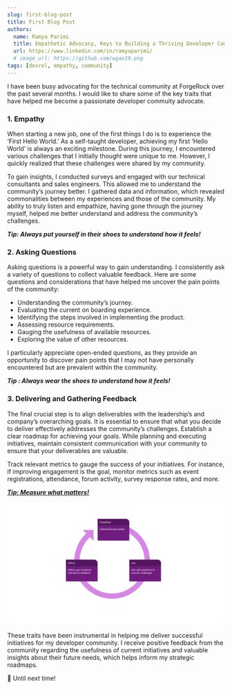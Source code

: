 ```yaml
---
slug: first-blog-post
title: First Blog Post
authors:
  name: Ramya Parimi
  title: Empathetic Advocacy, Keys to Building a Thriving Developer Community
  url: https://www.linkedin.com/in/ramyaparimi/
  # image_url: https://github.com/wgao19.png
tags: [devrel, empathy, community]
---
```


I have been busy advocating for the technical community at ForgeRock over the past several months. I would like to share some of the key traits that have helped me become a passionate developer commuity advocate.

### 1. Empathy

When starting a new job, one of the first things I do is to experience the ‘First Hello World.’ As a self-taught developer, achieving my first ‘Hello World’ is always an exciting milestone. During this journey, I encountered various challenges that I initially thought were unique to me. However, I quickly realized that these challenges were shared by my community.

To gain insights, I conducted surveys and engaged with our technical consultants and sales engineers. This allowed me to understand the community’s journey better. I gathered data and information, which revealed commonalities between my experiences and those of the community. My ability to truly listen and empathize, having gone through the journey myself, helped me better understand and address the community’s challenges.

_**Tip: Always put yourself in their shoes to understand how it feels!**_

### 2. Asking Questions

Asking questions is a powerful way to gain understanding. I consistently ask a variety of questions to collect valuable feedback. Here are some questions and considerations that have helped me uncover the pain points of the community:

- Understanding the community’s journey.
- Evaluating the current on boarding experience.
- Identifying the steps involved in implementing the product.
- Assessing resource requirements.
- Gauging the usefulness of available resources.
- Exploring the value of other resources.

I particularly appreciate open-ended questions, as they provide an opportunity to discover pain points that I may not have personally encountered but are prevalent within the community.

_**Tip : Always wear the shoes to understand how it feels!**_

### 3. Delivering and Gathering Feedback

The final crucial step is to align deliverables with the leadership’s and company’s overarching goals. It is essential to ensure that what you decide to deliver effectively addresses the community’s challenges. Establish a clear roadmap for achieving your goals. While planning and executing initiatives, maintain consistent communication with your community to ensure that your deliverables are valuable.

Track relevant metrics to gauge the success of your initiatives. For instance, if improving engagement is the goal, monitor metrics such as event registrations, attendance, forum activity, survey response rates, and more.

_**[Tip: Measure what matters!](https://www.amazon.com/Measure-What-Matters-audiobook/dp/B07BMJ4L1S/ref=sr_1_6?keywords=metrics+that+matter&qid=1696878706&sr=8-6)**_

![devrel_traits](./devrel.svg)

These traits have been instrumental in helping me deliver successful initiatives for my developer community. I receive positive feedback from the community regarding the usefulness of current initiatives and valuable insights about their future needs, which helps inform my strategic roadmaps.

👋 Until next time!


